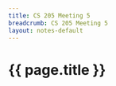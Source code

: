 ```yaml
---
title: CS 205 Meeting 5
breadcrumb: CS 205 Meeting 5
layout: notes-default
---
```

# {{ page.title }}
